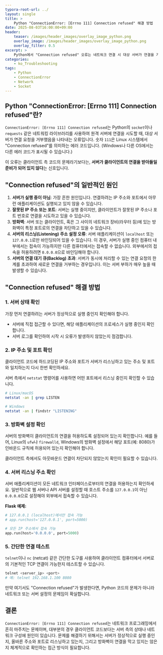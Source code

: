 ```yaml
---
typora-root-url: ../
layout: single
title: >
    Python "ConnectionError: [Errno 111] Connection refused" 해결 방법
date: 2025-08-03T16:00:00+09:00
header:
    teaser: /images/header_images/overlay_image_python.png
    overlay_image: /images/header_images/overlay_image_python.png
    overlay_filter: 0.5
excerpt: >
    Python에서 "Connection refused" 오류는 네트워크 연결 시 대상 서버가 연결을 거부할 때 발생합니다. 이 글에서는 오류의 원인과 해결 방법을 알아봅니다.
categories:
    - ko_Troubleshooting
tags:
    - Python
    - ConnectionError
    - Network
    - Socket
---
```


## Python "ConnectionError: [Errno 111] Connection refused"란?

`ConnectionError: [Errno 111] Connection refused`는 Python의 `socket`이나 `requests` 같은 네트워킹 라이브러리를 사용하여 원격 서버에 연결을 시도할 때, 대상 서버가 연결 요청을 거부했음을 나타내는 오류입니다. 숫자 `111`은 Linux 시스템에서 "Connection refused"를 의미하는 에러 코드입니다. (Windows나 다른 OS에서는 다른 에러 코드가 표시될 수 있습니다.)

이 오류는 클라이언트 측 코드의 문제라기보다는, **서버가 클라이언트의 연결을 받아들일 준비가 되어 있지 않다**는 신호입니다.

## "Connection refused"의 일반적인 원인

1.  **서버가 실행 중이 아님**: 가장 흔한 원인입니다. 연결하려는 IP 주소와 포트에서 아무런 애플리케이션도 실행되고 있지 않을 수 있습니다.
2.  **잘못된 IP 주소 또는 포트**: 서버는 실행 중이지만, 클라이언트가 잘못된 IP 주소나 포트 번호로 연결을 시도하고 있을 수 있습니다.
3.  **방화벽**: 서버 또는 클라이언트, 혹은 그 사이의 네트워크 장비(라우터 등)에 있는 방화벽이 특정 포트로의 연결을 차단하고 있을 수 있습니다.
4.  **서버의 리스닝(Listening) 주소 설정 오류**: 서버 애플리케이션이 `localhost` 또는 `127.0.0.1`로만 바인딩되어 있을 수 있습니다. 이 경우, 서버가 실행 중인 컴퓨터 내부에서는 접속이 가능하지만 다른 컴퓨터에서는 접속할 수 없습니다. 외부에서의 접속을 허용하려면 `0.0.0.0`으로 바인딩해야 합니다.
5.  **서버의 연결 대기 큐(Backlog) 초과**: 서버가 동시에 처리할 수 있는 연결 요청의 한계를 초과하여 새로운 연결을 거부하는 경우입니다. 이는 서버 부하가 매우 높을 때 발생할 수 있습니다.

## "Connection refused" 해결 방법

### 1. 서버 상태 확인

가장 먼저 연결하려는 서버가 정상적으로 실행 중인지 확인해야 합니다.

-   서버에 직접 접근할 수 있다면, 해당 애플리케이션의 프로세스가 실행 중인지 확인합니다.
-   서버 로그를 확인하여 시작 시 오류가 발생하지 않았는지 점검합니다.

### 2. IP 주소 및 포트 확인

클라이언트 코드에 하드코딩된 IP 주소와 포트가 서버가 리스닝하고 있는 주소 및 포트와 일치하는지 다시 한번 확인하세요.

서버 측에서 `netstat` 명령어를 사용하면 어떤 포트에서 리스닝 중인지 확인할 수 있습니다.

```bash
# Linux/macOS
netstat -an | grep LISTEN

# Windows
netstat -an | findstr "LISTENING"
```

### 3. 방화벽 설정 확인

서버의 방화벽이 클라이언트의 연결을 허용하도록 설정되어 있는지 확인합니다. 예를 들어, Linux의 `ufw`나 `firewalld`, Windows의 방화벽 설정에서 해당 포트(예: 8080)가 인바운드 규칙에 허용되어 있는지 확인해야 합니다.

클라이언트 측에서도 아웃바운드 연결이 차단되지 않았는지 확인이 필요할 수 있습니다.

### 4. 서버 리스닝 주소 확인

서버 애플리케이션이 모든 네트워크 인터페이스로부터의 연결을 허용하는지 확인하세요. 일반적으로 웹 서버나 API 서버를 설정할 때 호스트 주소를 `127.0.0.1`이 아닌 `0.0.0.0`으로 설정해야 외부에서 접속할 수 있습니다.

**Flask 예제:**
```python
# 127.0.0.1 (localhost)에서만 접속 가능
# app.run(host='127.0.0.1', port=5000)

# 모든 IP 주소에서 접속 가능
app.run(host='0.0.0.0', port=5000)
```

### 5. 간단한 연결 테스트

`telnet`이나 `nc` (netcat) 같은 간단한 도구를 사용하여 클라이언트 컴퓨터에서 서버로의 기본적인 TCP 연결이 가능한지 테스트할 수 있습니다.

```bash
telnet <server_ip> <port>
# 예: telnet 192.168.1.100 8080
```
만약 여기서도 "Connection refused"가 발생한다면, Python 코드의 문제가 아니라 네트워크 또는 서버 설정의 문제임이 확실합니다.

## 결론

`ConnectionError: [Errno 111] Connection refused`는 네트워크 프로그래밍에서 흔히 마주치는 문제이며, 대부분의 경우 클라이언트 코드보다는 서버 측의 상태나 네트워크 구성에 원인이 있습니다. 문제를 해결하기 위해서는 서버가 정상적으로 실행 중인지, 올바른 주소와 포트로 리스닝하고 있는지, 그리고 방화벽이 연결을 막고 있지는 않은지 체계적으로 확인하는 접근 방식이 필요합니다.

